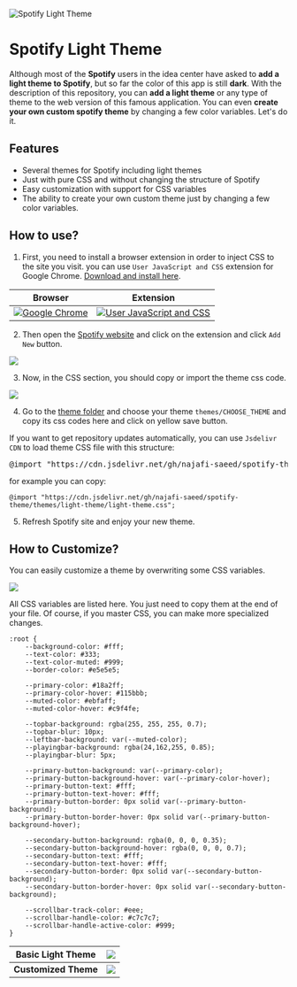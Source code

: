 ![Spotify Light Theme](https://i.imgur.com/oD05z1b.png "Spotify Light Theme")

# Spotify Light Theme
Although most of the **Spotify** users in the idea center have asked to **add a light theme to Spotify**, but so far the color of this app is still **dark**.
With the description of this repository, you can **add a light theme** or any type of theme to the web version of this famous application. You can even **create your own custom spotify theme** by changing a few color variables. Let's do it.


## Features

- Several themes for Spotify including light themes
- Just with pure CSS and without changing the structure of Spotify
- Easy customization with support for CSS variables
- The ability to create your own custom theme just by changing a few color variables.

## How to use?

1) First, you need to install a browser extension in order to inject CSS to the site you visit. you can use `User JavaScript and CSS` extension for Google Chrome. [Download and install here](https://chrome.google.com/webstore/detail/user-javascript-and-css/nbhcbdghjpllgmfilhnhkllmkecfmpld?hl=en "Download and install here").

| Browser        | Extension   |
| ------------ | ------------ |
|  [![Google Chrome](https://www.google.com/chrome/static/images/chrome-logo-m100.svg "Google Chrome")](https://chrome.google.com/webstore/detail/user-javascript-and-css/nbhcbdghjpllgmfilhnhkllmkecfmpld?hl=en "Google Chrome") | [![User JavaScript and CSS](https://lh3.googleusercontent.com/1TSw8ZPwr2VvUZlY1cbAPOWo5cisrfpazmTpfGH4YWGTLCJLUq23LMSKuS5ee-bBP5C0GL8wsbpV9iQ9zLEQ6Dv8Vw=w128-h128-e365-rj-sc0x00ffffff "User JavaScript and CSS")](https://chrome.google.com/webstore/detail/user-javascript-and-css/nbhcbdghjpllgmfilhnhkllmkecfmpld?hl=en "User JavaScript and CSS")  |

2) Then open the [Spotify website](https://open.spotify.com/ "Spotify website") and click on the extension and click `Add New` button.

![](https://i.ibb.co/hMm6YxJ/image.png)

3) Now, in the CSS section, you should copy or import the theme css code.

![](https://i.ibb.co/M2XcZrj/image.png)

4) Go to the [theme folder](https://github.com/najafi-saeed/spotify-theme/tree/development/themes "folder") and choose your theme `themes/CHOOSE_THEME` and copy its css codes here and click on yellow save button. 

If you want to get repository updates automatically, you can use `Jsdelivr CDN` to load theme CSS file with this structure:

<pre>@import "https://cdn.jsdelivr.net/gh/najafi-saeed/spotify-theme/themes/<b>theme-folder</b>/<b>theme-file</b>.css";</pre>

for example you can copy:
```
@import "https://cdn.jsdelivr.net/gh/najafi-saeed/spotify-theme/themes/light-theme/light-theme.css";
```

5) Refresh Spotify site and enjoy your new theme.

## How to Customize?
You can easily customize a theme by overwriting some CSS variables.

![](https://i.ibb.co/c3fV8Bj/image.png)

All CSS variables are listed here. You just need to copy them at the end of your file. Of course, if you master CSS, you can make more specialized changes.

```
:root {
    --background-color: #fff;
    --text-color: #333;
    --text-color-muted: #999;
    --border-color: #e5e5e5;
	
    --primary-color: #18a2ff;
    --primary-color-hover: #115bbb;
    --muted-color: #ebfaff;
    --muted-color-hover: #c9f4fe;
	
    --topbar-background: rgba(255, 255, 255, 0.7);
    --topbar-blur: 10px;
    --leftbar-background: var(--muted-color);
    --playingbar-background: rgba(24,162,255, 0.85);
    --playingbar-blur: 5px;
	
    --primary-button-background: var(--primary-color);
    --primary-button-background-hover: var(--primary-color-hover);
    --primary-button-text: #fff;
    --primary-button-text-hover: #fff;
    --primary-button-border: 0px solid var(--primary-button-background);
    --primary-button-border-hover: 0px solid var(--primary-button-background-hover);
	
    --secondary-button-background: rgba(0, 0, 0, 0.35);
    --secondary-button-background-hover: rgba(0, 0, 0, 0.7);
    --secondary-button-text: #fff;
    --secondary-button-text-hover: #fff;
    --secondary-button-border: 0px solid var(--secondary-button-background);
    --secondary-button-border-hover: 0px solid var(--secondary-button-background);
	
    --scrollbar-track-color: #eee;
    --scrollbar-handle-color: #c7c7c7;
    --scrollbar-handle-active-color: #999;
}
```
| Basic Light Theme  |  ![](https://i.imgur.com/oD05z1b.png)  |
| :------------: | :------------: |
| **Customized Theme** | ![](https://i.imgur.com/XhM6ezX.png)  |
